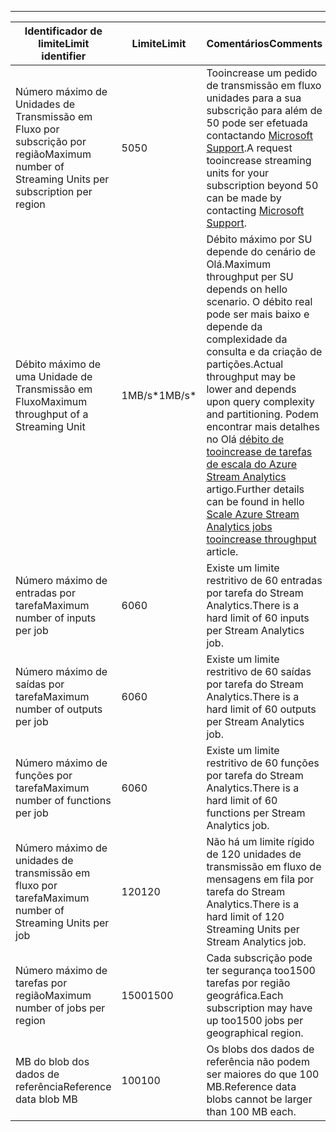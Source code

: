 ---
| <span data-ttu-id="7b917-101">Identificador de limite</span><span class="sxs-lookup"><span data-stu-id="7b917-101">Limit identifier</span></span> | <span data-ttu-id="7b917-102">Limite</span><span class="sxs-lookup"><span data-stu-id="7b917-102">Limit</span></span> | <span data-ttu-id="7b917-103">Comentários</span><span class="sxs-lookup"><span data-stu-id="7b917-103">Comments</span></span> |
| --- | --- | --- |
| <span data-ttu-id="7b917-104">Número máximo de Unidades de Transmissão em Fluxo por subscrição por região</span><span class="sxs-lookup"><span data-stu-id="7b917-104">Maximum number of Streaming Units per subscription per region</span></span> |<span data-ttu-id="7b917-105">50</span><span class="sxs-lookup"><span data-stu-id="7b917-105">50</span></span> |<span data-ttu-id="7b917-106">Tooincrease um pedido de transmissão em fluxo unidades para a sua subscrição para além de 50 pode ser efetuada contactando [Microsoft Support](https://support.microsoft.com/en-us).</span><span class="sxs-lookup"><span data-stu-id="7b917-106">A request tooincrease streaming units for your subscription beyond 50 can be made by contacting [Microsoft Support](https://support.microsoft.com/en-us).</span></span> |
| <span data-ttu-id="7b917-107">Débito máximo de uma Unidade de Transmissão em Fluxo</span><span class="sxs-lookup"><span data-stu-id="7b917-107">Maximum throughput of a Streaming Unit</span></span> |<span data-ttu-id="7b917-108">1MB/s*</span><span class="sxs-lookup"><span data-stu-id="7b917-108">1MB/s*</span></span> |<span data-ttu-id="7b917-109">Débito máximo por SU depende do cenário de Olá.</span><span class="sxs-lookup"><span data-stu-id="7b917-109">Maximum throughput per SU depends on hello scenario.</span></span> <span data-ttu-id="7b917-110">O débito real pode ser mais baixo e depende da complexidade da consulta e da criação de partições.</span><span class="sxs-lookup"><span data-stu-id="7b917-110">Actual throughput may be lower and depends upon query complexity and partitioning.</span></span> <span data-ttu-id="7b917-111">Podem encontrar mais detalhes no Olá [débito de tooincrease de tarefas de escala do Azure Stream Analytics](../articles/stream-analytics/stream-analytics-scale-jobs.md) artigo.</span><span class="sxs-lookup"><span data-stu-id="7b917-111">Further details can be found in hello [Scale Azure Stream Analytics jobs tooincrease throughput](../articles/stream-analytics/stream-analytics-scale-jobs.md) article.</span></span> |
| <span data-ttu-id="7b917-112">Número máximo de entradas por tarefa</span><span class="sxs-lookup"><span data-stu-id="7b917-112">Maximum number of inputs per job</span></span> |<span data-ttu-id="7b917-113">60</span><span class="sxs-lookup"><span data-stu-id="7b917-113">60</span></span> |<span data-ttu-id="7b917-114">Existe um limite restritivo de 60 entradas por tarefa do Stream Analytics.</span><span class="sxs-lookup"><span data-stu-id="7b917-114">There is a hard limit of 60 inputs per Stream Analytics job.</span></span> |
| <span data-ttu-id="7b917-115">Número máximo de saídas por tarefa</span><span class="sxs-lookup"><span data-stu-id="7b917-115">Maximum number of outputs per job</span></span> |<span data-ttu-id="7b917-116">60</span><span class="sxs-lookup"><span data-stu-id="7b917-116">60</span></span> |<span data-ttu-id="7b917-117">Existe um limite restritivo de 60 saídas por tarefa do Stream Analytics.</span><span class="sxs-lookup"><span data-stu-id="7b917-117">There is a hard limit of 60 outputs per Stream Analytics job.</span></span> |
| <span data-ttu-id="7b917-118">Número máximo de funções por tarefa</span><span class="sxs-lookup"><span data-stu-id="7b917-118">Maximum number of functions per job</span></span> |<span data-ttu-id="7b917-119">60</span><span class="sxs-lookup"><span data-stu-id="7b917-119">60</span></span> |<span data-ttu-id="7b917-120">Existe um limite restritivo de 60 funções por tarefa do Stream Analytics.</span><span class="sxs-lookup"><span data-stu-id="7b917-120">There is a hard limit of 60 functions per Stream Analytics job.</span></span> |
| <span data-ttu-id="7b917-121">Número máximo de unidades de transmissão em fluxo por tarefa</span><span class="sxs-lookup"><span data-stu-id="7b917-121">Maximum number of Streaming Units per job</span></span> |<span data-ttu-id="7b917-122">120</span><span class="sxs-lookup"><span data-stu-id="7b917-122">120</span></span> |<span data-ttu-id="7b917-123">Não há um limite rígido de 120 unidades de transmissão em fluxo de mensagens em fila por tarefa do Stream Analytics.</span><span class="sxs-lookup"><span data-stu-id="7b917-123">There is a hard limit of 120 Streaming Units per Stream Analytics job.</span></span> |
| <span data-ttu-id="7b917-124">Número máximo de tarefas por região</span><span class="sxs-lookup"><span data-stu-id="7b917-124">Maximum number of jobs per region</span></span> |<span data-ttu-id="7b917-125">1500</span><span class="sxs-lookup"><span data-stu-id="7b917-125">1500</span></span> |<span data-ttu-id="7b917-126">Cada subscrição pode ter segurança too1500 tarefas por região geográfica.</span><span class="sxs-lookup"><span data-stu-id="7b917-126">Each subscription may have up too1500 jobs per geographical region.</span></span> |
| <span data-ttu-id="7b917-127">MB do blob dos dados de referência</span><span class="sxs-lookup"><span data-stu-id="7b917-127">Reference data blob MB</span></span> | <span data-ttu-id="7b917-128">100</span><span class="sxs-lookup"><span data-stu-id="7b917-128">100</span></span> | <span data-ttu-id="7b917-129">Os blobs dos dados de referência não podem ser maiores do que 100 MB.</span><span class="sxs-lookup"><span data-stu-id="7b917-129">Reference data blobs cannot be larger than 100 MB each.</span></span> |

